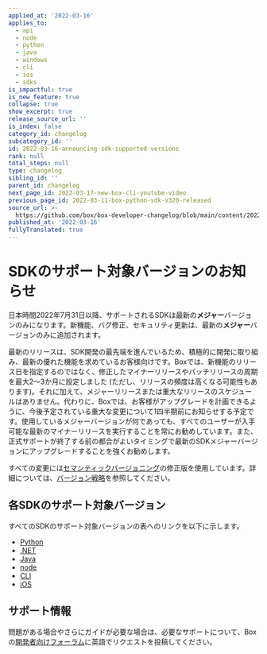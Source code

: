 ```yaml
---
applied_at: '2022-03-16'
applies_to:
  - api
  - node
  - python
  - java
  - windows
  - cli
  - ios
  - sdks
is_impactful: true
is_new_feature: true
collapse: true
show_excerpt: true
release_source_url: ''
is_index: false
category_id: changelog
subcategory_id: ''
id: 2022-03-16-announcing-sdk-supported-versions
rank: null
total_steps: null
type: changelog
sibling_id: ''
parent_id: changelog
next_page_id: 2022-03-17-new-box-cli-youtube-video
previous_page_id: 2022-03-11-box-python-sdk-v320-released
source_url: >-
  https://github.com/box/box-developer-changelog/blob/main/content/2022/03-16-announcing-sdk-supported-versions.md
published_at: '2022-03-16'
fullyTranslated: true
---
```

# SDKのサポート対象バージョンのお知らせ

日本時間2022年7月31日以降、サポートされるSDKは最新の**メジャー**バージョンのみになります。新機能、バグ修正、セキュリティ更新は、最新の**メジャー**バージョンのみに追加されます。

<!-- more -->

最新のリリースは、SDK開発の最先端を進んでいるため、積極的に開発に取り組み、最新の優れた機能を求めているお客様向けです。Boxでは、新機能のリリース日を指定するのではなく、修正したマイナーリリースやパッチリリースの周期を最大2～3か月に設定しました (ただし、リリースの頻度は高くなる可能性もあります)。それに加えて、メジャーリリースまたは重大なリリースのスケジュールはありません。代わりに、Boxでは、お客様がアップグレードを計画できるように、今後予定されている重大な変更について1四半期前にお知らせする予定です。使用しているメジャーバージョンが何であっても、すべてのユーザーが入手可能な最新のマイナーリリースを実行することを常にお勧めしています。また、正式サポートが終了する前の都合がよいタイミングで最新のSDKメジャーバージョンにアップグレードすることを強くお勧めします。

すべての変更には[セマンティックバージョニング][2]の修正版を使用しています。詳細については、[バージョン戦略][3]を参照してください。

## 各SDKのサポート対象バージョン

すべてのSDKのサポート対象バージョンの表へのリンクを以下に示します。

* [Python][4]
* [.NET][5]
* [Java][6]
* [node][7]
* [CLI][8]
* [iOS][9]

## サポート情報

問題がある場合やさらにガイドが必要な場合は、必要なサポートについて、Boxの[開発者向けフォーラム][1]に英語でリクエストを投稿してください。

[1]: https://support.box.com/hc/en-us/community/topics/360001932973-Platform-and-Developer-Forum

[2]: https://semver.org/

[3]: https://github.com/box/box-windows-sdk-v2/blob/main/VERSIONS.md

[4]: https://github.com/box/box-python-sdk#version-schedule

[5]: https://github.com/box/box-windows-sdk-v2#supported-version

[6]: https://github.com/box/box-java-sdk#version-schedule

[7]: https://github.com/box/box-node-sdk#supported-version

[8]: https://github.com/box/boxcli#supported-version

[9]: https://github.com/box/box-ios-sdk#supported-version
